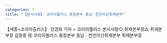 ```yaml
---
categories: f
title: "【본사사령】 코리아플러스 충청본부 충남ㆍ천안아산취재본부"
---
```

【세종=코리아츨러스】 강경화 기자 = 코리아플러스 본사사령◇ 취재본부장△ 취재본부장 김창중 任 코리아플러스 충청본부 충남ㆍ천안아산취재본부 취재본부장